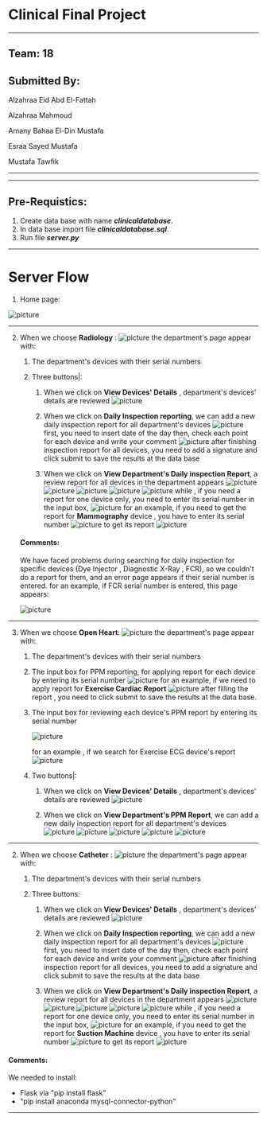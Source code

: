 # Clinical Final Project
----------
## Team: 18
## Submitted By:  
Alzahraa Eid Abd El-Fattah

Alzahraa Mahmoud

Amany Bahaa El-Din Mustafa

Esraa Sayed Mustafa

Mustafa Tawfik

-------------
------------



## Pre-Requistics:
1) Create data base with name ***clinicaldatabase***.
2) In data base import file ***clinicaldatabase.sql***.
3) Run file ***server.py***

---------------
# Server Flow
1) Home page:

![picture](images\screen1.PNG)

----
2) When we choose **Radiology** :
![picture](images\screen2.PNG)
the department's page appear with:

    1. The department's devices with their serial numbers
    
    2. Three buttons|:
    
        1. When we click on **View Devices' Details** , department's devices' details are reviewed
![picture](images\screen3.PNG)

        2. When we click on **Daily Inspection reporting**, we can add a new daily inspection report for all department's devices
   ![picture](images\screen4.PNG)
   first, you need to insert date of the day
   then, check each point for each device and write your comment
   ![picture](images\screen5.PNG)
   after finishing inspection report for all devices, you need to add a signature and click submit to save the results at the data base
        3. When we click on **View Department's Daily inspection Report**, a review report for all devices in the department appears
      ![picture](images\screen6.PNG)
      ![picture](images\screen7.PNG)
      ![picture](images\screen8.PNG)
      ![picture](images\screen9.PNG)
      ![picture](images\screen10.PNG)
      while , if you need a report for one device only, you need to enter its serial number in the input box, 
      ![picture](images\screen11.PNG)
      for an example, if you need to get the report for **Mammography** device , you have to enter its serial number 
      ![picture](images\screen13.PNG)
      to get its report
      ![picture](images\screen12.PNG)

   #### Comments:
   We have faced problems during searching for daily inspection for specific devices (Dye Injector , Diagnostic X-Ray , FCR),
   so we couldn't do a report for them, and an error page appears if their serial number is entered.
   for an example, if FCR serial number is entered, this page appears:

   ![picture](images\error.PNG)





------------------

3) When we choose **Open Heart**:
![picture](images\open1.PNG)
the department's page appear with:

    1. The department's devices with their serial numbers
    
    2. The input box for PPM reporting, for applying report for each device by entering its serial number
    ![picture](images\open3.png)
    for an example, if we need to apply report for **Exercise Cardiac Report** 
    ![picture](images\reportPPM.png)
    after filling the report , you need to click submit to save the results at the data base.


    3. The input box for reviewing each device's PPM report by entering its serial number
    
          ![picture](images\open4.png)
    
       for an example , if we search for Exercise ECG device's report
       ![picture](images\open6.png)



    4. Two buttons|:
    
        1. When we click on **View Devices' Details** , department's devices' details are reviewed
![picture](images\open2.PNG)

        2. When we click on **View Department's PPM Report**, we can add a new daily inspection report for all department's devices
   ![picture](images\report1.PNG)
   ![picture](images\report2.PNG)
   ![picture](images\report3.PNG)
   ![picture](images\report4.PNG)
   ![picture](images\report5.PNG)

------------------------------

2) When we choose **Catheter** :
![picture](images\catheter.PNG)
the department's page appear with:

    1. The department's devices with their serial numbers
    
    2. Three buttons:
    
        1. When we click on **View Devices' Details** , department's devices' details are reviewed
![picture](images\catheter1.PNG)

        2. When we click on **Daily Inspection reporting**, we can add a new daily inspection report for all department's devices
   ![picture](images\cath1.PNG)
   first, you need to insert date of the day
   then, check each point for each device and write your comment
   ![picture](images\cath2.PNG)
   after finishing inspection report for all devices, you need to add a signature and click submit to save the results at the data base
        3. When we click on **View Department's Daily inspection Report**, a review report for all devices in the department appears
   ![picture](images\cath3.PNG)
   ![picture](images\cath4.PNG)
   ![picture](images\cath5.PNG)
   ![picture](images\cath6.PNG)
   ![picture](images\cath7.PNG)
    while , if you need a report for one device only, you need to enter its serial number in the input box, 
   ![picture](images\screen11.PNG)
   for an example, if you need to get the report for **Suction Machine** device , you have to enter its serial number 
   ![picture](images\cath8.PNG)
   to get its report
   ![picture](images\cath9.PNG)


#### Comments:
  We needed to install:
  - Flask via "pip install flask"
  - "pip install anaconda mysql-connector-python"

--------------------
